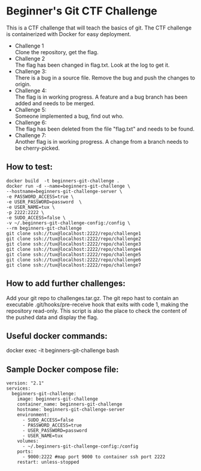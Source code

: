 # Beginner's Git CTF Challenge
This is a CTF challenge that will teach the basics of git. The CTF challenge is
containerized with Docker for easy deployment.  

* Challenge 1   
Clone the repository, get the flag.  
* Challenge 2  
The flag has been changed in flag.txt. Look at the log to get it.  
* Challenge 3:  
There is a bug in a source file. Remove the bug and push the changes to origin.
* Challenge 4:  
The flag is in working progress. A feature and a bug branch has been added and needs to be merged.
* Challenge 5:  
Someone implemented a bug, find out who. 
* Challenge 6:  
The flag has been deleted from the file "flag.txt" and needs to be found. 
* Challenge 7:  
Another flag is in working progress. A change from a branch needs to be cherry-picked.


## How to test:
```
docker build  -t beginners-git-challenge .  
docker run -d --name=beginners-git-challenge \
--hostname=beginners-git-challenge-server \
-e PASSWORD_ACCESS=true \
-e USER_PASSWORD=password  \
-e USER_NAME=tux \
-p 2222:2222 \
-e SUDO_ACCESS=false \
-v ~/.beginners-git-challenge-config:/config \
--rm beginners-git-challenge
git clone ssh://tux@localhost:2222/repo/challenge1 
git clone ssh://tux@localhost:2222/repo/challenge2
git clone ssh://tux@localhost:2222/repo/challenge3
git clone ssh://tux@localhost:2222/repo/challenge4
git clone ssh://tux@localhost:2222/repo/challenge5
git clone ssh://tux@localhost:2222/repo/challenge6
git clone ssh://tux@localhost:2222/repo/challenge7
```

## How to add further challenges:
Add your git repo to challenges.tar.gz. The git repo hast to contain 
an executable .git/hooks/pre-receive hook that exits with code 1, making the 
repository read-only. This script is also the place to check the content
of the pushed data and display the flag.

## Useful docker commands:  
docker exec -it beginners-git-challenge bash  

## Sample Docker compose file:  
```
version: "2.1"
services:
  beginners-git-challenge:
    image: beginners-git-challenge
    container_name: beginners-git-challenge
    hostname: beginners-git-challenge-server
    environment:
      - SUDO_ACCESS=false 
      - PASSWORD_ACCESS=true
      - USER_PASSWORD=password 
      - USER_NAME=tux
    volumes:
      - ~/.beginners-git-challenge-config:/config
    ports:
      - 9000:2222 #map port 9000 to container ssh port 2222 
    restart: unless-stopped
```

